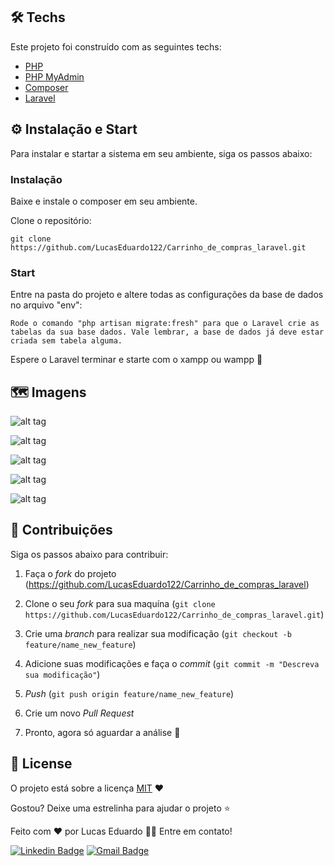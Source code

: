 ## 🛠 Techs

Este projeto foi construído com as seguintes techs:

- [PHP](https://www.php.net/)
- [PHP MyAdmin](https://www.phpmyadmin.net/)
- [Composer](https://getcomposer.org/)
- [Laravel](https://laravel.com/)

## ⚙ Instalação e Start

Para instalar e startar a sistema em seu ambiente, siga os passos abaixo:

### Instalação
Baixe e instale o composer em seu ambiente.

Clone o repositório:
```
git clone https://github.com/LucasEduardo122/Carrinho_de_compras_laravel.git
```

### Start

Entre na pasta do projeto e altere todas as configurações da base de dados no arquivo "env":
```
Rode o comando "php artisan migrate:fresh" para que o Laravel crie as tabelas da sua base dados. Vale lembrar, a base de dados já deve estar criada sem tabela alguma.
```
Espere o Laravel terminar e starte com o xampp ou wampp 🚀

## 🗺️ Imagens

![alt tag](https://media.discordapp.net/attachments/571752920685477889/775537758945017856/Home_sem_login.jpg?width=890&height=406)

![alt tag](https://media.discordapp.net/attachments/571752920685477889/775537756331966474/login.jpg?width=887&height=406)

![alt tag](https://media.discordapp.net/attachments/571752920685477889/775537754833682482/register.jpg?width=883&height=406)

![alt tag](https://media.discordapp.net/attachments/571752920685477889/775537754280951828/home_com_login.jpg?width=890&height=406)

![alt tag](https://media.discordapp.net/attachments/571752920685477889/775537706993451027/carrinho.jpg?width=885&height=406)

## 🤝 Contribuições

Siga os passos abaixo para contribuir:

1. Faça o *fork* do projeto (<https://github.com/LucasEduardo122/Carrinho_de_compras_laravel>)

2. Clone o seu *fork* para sua maquína (`git clone https://github.com/LucasEduardo122/Carrinho_de_compras_laravel.git`)

3. Crie uma *branch* para realizar sua modificação (`git checkout -b feature/name_new_feature`)

4. Adicione suas modificações e faça o *commit* (`git commit -m "Descreva sua modificação"`)

5. *Push* (`git push origin feature/name_new_feature`)

6. Crie um novo *Pull Request*

7. Pronto, agora só aguardar a análise 🚀 

## 📜 License

O projeto está sobre a licença [MIT](./LICENSE) ❤️ 

Gostou? Deixe uma estrelinha para ajudar o projeto ⭐

Feito com ❤️ por Lucas Eduardo 👋🏽 Entre em contato!



[![Linkedin Badge](https://img.shields.io/badge/-Lucas-blue?style=flat-square&logo=Linkedin&logoColor=white&link=https://www.linkedin.com/in/lucas-eduardo-4a11a61a2)](https://www.linkedin.com/in/lucas-eduardo-4a11a61a2) 
[![Gmail Badge](https://img.shields.io/badge/-luklucas42@gmail.com-c14438?style=flat-square&logo=Gmail&logoColor=white&link=mailto:luklucas42@gmail@gmail.com)](mailto:luklucas42@gmail.com)


